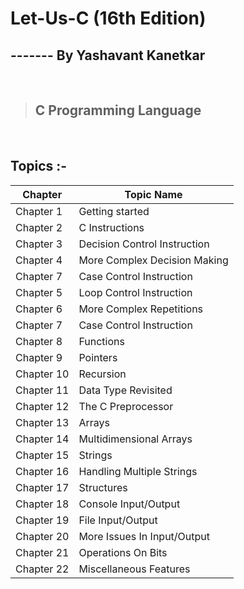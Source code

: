 
# Let-Us-C (16th Edition)

## ------- By Yashavant Kanetkar

&nbsp;

>## C Programming Language

&nbsp;

## **Topics :-**

| Chapter    | Topic Name|
| ---------  |-----------|
| Chapter 1  |  Getting started |
| Chapter 2  |  C Instructions |
| Chapter 3  |  Decision Control Instruction |
| Chapter 4  |  More Complex Decision Making |
| Chapter 7  |  Case Control Instruction  |
| Chapter 5  |  Loop Control Instruction  |
| Chapter 6  |  More Complex Repetitions  |
| Chapter 7  |  Case Control Instruction |
| Chapter 8  |  Functions  |
| Chapter 9  |  Pointers   |
| Chapter 10 |  Recursion   |
| Chapter 11 |  Data Type Revisited   |
| Chapter 12 |  The C Preprocessor   |
| Chapter 13 |  Arrays   |
| Chapter 14 |  Multidimensional Arrays  |
| Chapter 15 |  Strings   |
| Chapter 16 |  Handling Multiple Strings   |
| Chapter 17 |  Structures   |
| Chapter 18 |  Console Input/Output   |
| Chapter 19 |  File Input/Output   |
| Chapter 20 |  More Issues In Input/Output   |
| Chapter 21 |  Operations On Bits   |
| Chapter 22 |  Miscellaneous Features   |
